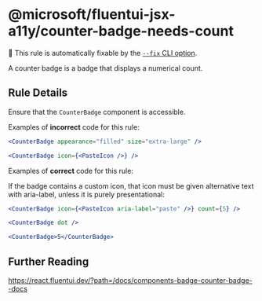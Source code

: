 # @microsoft/fluentui-jsx-a11y/counter-badge-needs-count

🔧 This rule is automatically fixable by the [`--fix` CLI option](https://eslint.org/docs/latest/user-guide/command-line-interface#--fix).

<!-- end auto-generated rule header -->

A counter badge is a badge that displays a numerical count.

## Rule Details

Ensure that the `CounterBadge` component is accessible.

Examples of **incorrect** code for this rule:

```jsx
<CounterBadge appearance="filled" size="extra-large" />
```

```jsx
<CounterBadge icon={<PasteIcon />} />
```


Examples of **correct** code for this rule:

If the badge contains a custom icon, that icon must be given alternative text with aria-label, unless it is purely presentational:

```jsx
<CounterBadge icon={<PasteIcon aria-label="paste" />} count={5} />
```

```jsx
<CounterBadge dot />
```

```jsx
<CounterBadge>5</CounterBadge>
```

## Further Reading

<https://react.fluentui.dev/?path=/docs/components-badge-counter-badge--docs>
